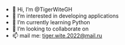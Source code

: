 - 👋 Hi, I’m @TigerWiteGH
- 👀 I’m interested in developing applications
- 🌱 I’m currently learning Python
- 💞️ I’m looking to collaborate on 
- 📫 mail me: tiger.wite.2022@mail.ru

<!---
TigerWiteGH/TigerWiteGH is a ✨ special ✨ repository because its `README.md` (this file) appears on your GitHub profile.
You can click the Preview link to take a look at your changes.
--->
